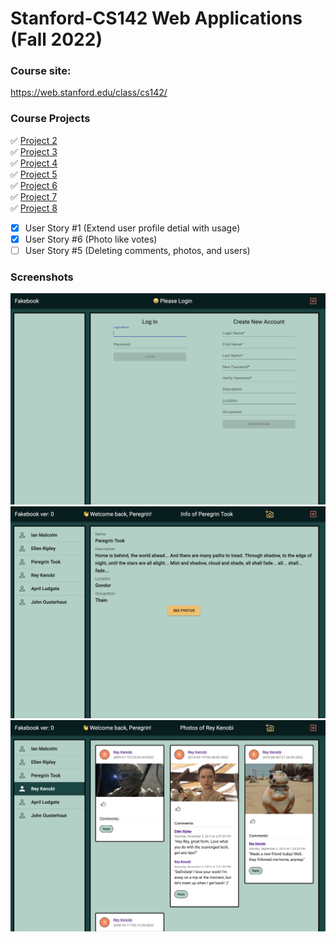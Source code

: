 # Stanford-CS142 Web Applications (Fall 2022)

### Course site: 
https://web.stanford.edu/class/cs142/

### Course Projects
✅ [Project 2](https://github.com/a2677331/Stanford-CS142/tree/main/project2)  <br/>
✅ [Project 3](https://github.com/a2677331/Stanford-CS142/tree/main/project3)  <br/>
✅ [Project 4](https://github.com/a2677331/Stanford-CS142/tree/main/project4)  <br/>
✅ [Project 5](https://github.com/a2677331/Stanford-CS142/tree/main/project5react)  <br/>
✅ [Project 6](https://github.com/a2677331/Stanford-CS142/tree/main/project6react)  <br/>
✅ [Project 7](https://github.com/a2677331/Stanford-CS142/tree/main/project7ExtraCredits)  <br/>
✅ [Project 8](https://github.com/a2677331/Stanford-CS142/tree/main/project8) 
- [x] User Story #1 (Extend user profile detial with usage)
- [x] User Story #6 (Photo like votes)
- [ ] User Story #5 (Deleting comments, photos, and users)

### Screenshots
![1](https://github.com/a2677331/Stanford-CS142/blob/main/p1.png)
![2](https://github.com/a2677331/Stanford-CS142/blob/main/p2.png)
![3](https://github.com/a2677331/Stanford-CS142/blob/main/p3.png)
